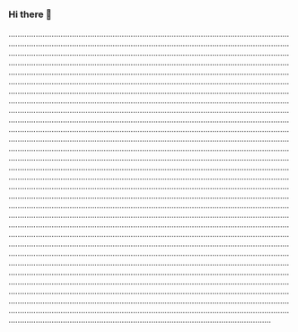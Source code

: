 ### Hi there 👋

............................................................................................................................................................................................................................................................................................................................................................................................................................................................................................................................................................................................................................................................................................................................................................................................................................................................................................................................................................................................................................................................................................................................................................................................................................................................................................................................................................................................................................................................................................................................................................................................................................................................................................................................................................................................................................................................................................................................................................................................................................................................................................................................................................................................................................................................................................................................................................................................................................................................................................................................................................................................................................................................................................................................................................................................................................................................................................................................................................................................................................................................................................................................................................................................................................................................................................................................................................................................................................................................................................................................................................................................................................................................................................................................................................................................................................................................................................................................................................................................